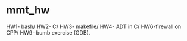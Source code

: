 # mmt_hw
HW1- bash/
HW2- C/
HW3- makefile/
HW4- ADT in C/
HW6-firewall on CPP/
HW9- bumb exercise (GDB).
